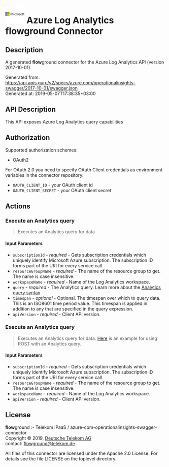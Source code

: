 # ![LOGO](logo.png) Azure Log Analytics **flow**ground Connector

## Description

A generated **flow**ground connector for the Azure Log Analytics API (version 2017-10-01).

Generated from: https://api.apis.guru/v2/specs/azure.com/operationalinsights-swagger/2017-10-01/swagger.json<br/>
Generated at: 2019-05-07T17:38:35+03:00

## API Description

This API exposes Azure Log Analytics query capabilities

## Authorization

Supported authorization schemes:
- OAuth2

For OAuth 2.0 you need to specify OAuth Client credentials as environment variables in the connector repository:
* `OAUTH_CLIENT_ID` - your OAuth client id
* `OAUTH_CLIENT_SECRET` - your OAuth client secret

## Actions

### Execute an Analytics query

> Executes an Analytics query for data

#### Input Parameters
* `subscriptionId` - _required_ - Gets subscription credentials which uniquely identify Microsoft Azure subscription. The subscription ID forms part of the URI for every service call.
* `resourceGroupName` - _required_ - The name of the resource group to get. The name is case insensitive.
* `workspaceName` - _required_ - Name of the Log Analytics workspace.
* `query` - _required_ - The Analytics query. Learn more about the [Analytics query syntax](https://azure.microsoft.com/documentation/articles/app-insights-analytics-reference/)
* `timespan` - _optional_ - Optional. The timespan over which to query data. This is an ISO8601 time period value.  This timespan is applied in addition to any that are specified in the query expression.
* `apiVersion` - _required_ - Client API version.

### Execute an Analytics query

> Executes an Analytics query for data. [Here](https://dev.loganalytics.io/documentation/Using-the-API) is an example for using POST with an Analytics query.

#### Input Parameters
* `subscriptionId` - _required_ - Gets subscription credentials which uniquely identify Microsoft Azure subscription. The subscription ID forms part of the URI for every service call.
* `resourceGroupName` - _required_ - The name of the resource group to get. The name is case insensitive.
* `workspaceName` - _required_ - Name of the Log Analytics workspace.
* `apiVersion` - _required_ - Client API version.

## License

**flow**ground :- Telekom iPaaS / azure-com-operationalinsights-swagger-connector<br/>
Copyright © 2019, [Deutsche Telekom AG](https://www.telekom.de)<br/>
contact: flowground@telekom.de

All files of this connector are licensed under the Apache 2.0 License. For details
see the file LICENSE on the toplevel directory.

